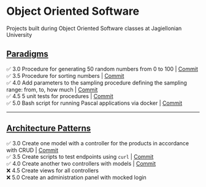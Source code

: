 # Object Oriented Software

Projects built during Object Oriented Software classes at Jagiellonian University

## [Paradigms](https://github.com/michalzuch/object-oriented-software/tree/main/Paradigms)

✅ 3.0 Procedure for generating 50 random numbers from 0 to 100 | [Commit](https://github.com/michalzuch/object-oriented-software/commit/070099d08661e984fb45f45992285c855896182f)  
✅ 3.5 Procedure for sorting numbers | [Commit](https://github.com/michalzuch/object-oriented-software/commit/e43abf3bb7b28e199a9a677e6af9b86ce2f24707)  
✅ 4.0 Add parameters to the sampling procedure defining the sampling range: from, to, how much | [Commit](https://github.com/michalzuch/object-oriented-software/commit/215ca357d8b200a82c3630738c9bddd4028cf9a4)  
✅ 4.5 5 unit tests for procedures | [Commit](https://github.com/michalzuch/object-oriented-software/commit/6f5ef20114189fa3631e41f3c56fb63994a95439)  
✅ 5.0 Bash script for running Pascal applications via docker | [Commit](https://github.com/michalzuch/object-oriented-software/commit/a6a9c2b9050aaedd082899cdcb801f97a32c7195)

---

## [Architecture Patterns](https://github.com/michalzuch/object-oriented-software/tree/main/Architecture%20Patterns)

✅ 3.0 Create one model with a controller for the products in accordance with CRUD | [Commit](https://github.com/michalzuch/object-oriented-software/commit/0e1ac3cf875b5375d815296183c79d9774a09013)  
✅ 3.5 Create scripts to test endpoints using `curl` | [Commit](https://github.com/michalzuch/object-oriented-software/commit/d20baea97d1e34238cb30db485cbde64ded8befc)  
✅ 4.0 Create another two controllers with models | [Commit](https://github.com/michalzuch/object-oriented-software/commit/62c7c0405f54f1e6745ff9f18962eb60c54b6b09)  
❌ 4.5 Create views for all controllers  
❌ 5.0 Create an administration panel with mocked login
